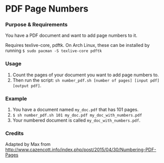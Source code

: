 # PDF Page Numbers

### Purpose & Requirements
You have a PDF document and want to add page numbers to it.

Requires texlive-core, pdftk.
On Arch Linux, these can be installed by running `$ sudo pacman -S texlive-core pdftk`

### Usage

1. Count the pages of your document you want to add page numbers to.
2. Then run the script: `sh number_pdf.sh [number of pages] [input pdf] [output pdf]`.

### Example
1. You have a document named `my_doc.pdf` that has 101 pages.
2. `$ sh number_pdf.sh 101 my_doc.pdf my_doc_with_numbers.pdf`
3. Your numbered document is called `my_doc_with_numbers.pdf`.

### Credits
Adapted by Max from http://www.cazencott.info/index.php/post/2015/04/30/Numbering-PDF-Pages